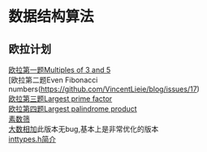 # 数据结构算法
## 欧拉计划
[欧拉第一题Multiples of 3 and 5](https://github.com/VincentLieie/blog/issues/16)    
[欧拉第二题Even Fibonacci numbers(https://github.com/VincentLieie/blog/issues/17)    
[欧拉第三题Largest prime factor](https://github.com/VincentLieie/blog/issues/18)    
[欧拉第四题Largest palindrome product](https://github.com/VincentLieie/blog/issues/19)    
[素数筛](https://github.com/VincentLieie/blog/issues/5)    
[大数相加](https://github.com/VincentLieie/blog/issues/9)此版本无bug,基本上是非常优化的版本         
[inttypes.h简介](https://github.com/VincentLieie/blog/issues/15)
